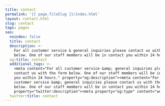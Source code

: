 ```yaml
---
title: contact
permalink: '{{ page.fileSlug }}/index.html'
layout: contact.html
slug: contact
tags: pages
seo:
  noindex: false
  title: contact
  description: >-
    For all customer service & general inquiries please contact us with the form
    below. One of our staff members will be in contact you within 24 hours.
  og:title: contact
  additional_tags: >-
    <meta content="For all customer service &amp; general inquiries please
    contact us with the form below. One of our staff members will be in contact
    you within 24 hours." property="og:description"><meta content="For all
    customer service &amp; general inquiries please contact us with the form
    below. One of our staff members will be in contact you within 24 hours."
    property="twitter:description"><meta property="og:type" content="website">
  twitter:title: contact
---
```



